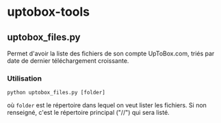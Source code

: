 # uptobox-tools

## uptobox_files.py
Permet d'avoir la liste des fichiers de son compte UpToBox.com, triés par date de dernier téléchargement croissante. 

### Utilisation
```
python uptobox_files.py [folder]
```
où `folder` est le répertoire dans lequel on veut lister les fichiers. 
Si non renseigné, c'est le répertoire principal ("//") qui sera listé. 

